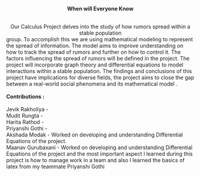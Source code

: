 <b><center>When will Everyone Know</center></b>
<br>
<center>Our Calculus Project delves into the study of how rumors spread within a stable population</center>
group. To accomplish this we are using mathematical modeling to represent the spread
of information. The model aims to improve understanding on how to track the spread of
rumors and further on how to control it. The factors influencing the spread of rumors will
be defined in the project.
The project will incorporate graph theory and differential equations to model interactions
within a stable population.
The findings and conclusions of this project have implications for diverse fields, the project
aims to close the gap between a real-world social phenomena and its mathematical model .
<br>
<br> 
<b><underline>Contributions :</b></underline>
  <br>
<br>
Jevik Rakholiya -  
<br>
Mudit Rungta -  
<br>
Harita Rathod -  
<br>
Priyanshi Gothi -  
<br>
Akshada Modak - Worked on developing and understanding Differential Equations of the project. 
<br>
Maanav Gurubaxani - Worked on developing and understanding Differential Equations of the project and the most important aspect I learned during this project is how to manage work in a team and also I learned the basics of latex from my teammate Priyanshi Gothi
<br>

